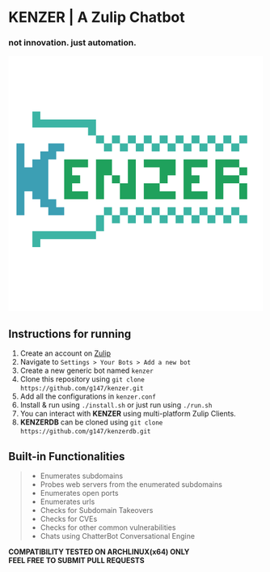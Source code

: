 # KENZER | A Zulip Chatbot
### not innovation. just automation.
![](/images/logo.png)

## Instructions for running
1. Create an account on [Zulip](https://zulipchat.com)<br>
2. Navigate to `Settings > Your Bots > Add a new bot`<br>
3. Create a new generic bot named `kenzer`<br>
4. Clone this repository using `git clone https://github.com/g147/kenzer.git`<br>
5. Add all the configurations in  `kenzer.conf`<br>
6. Install & run using `./install.sh` or just run using `./run.sh`<br>
7. You can interact with **KENZER** using multi-platform Zulip Clients.<br>
8. **KENZERDB** can be cloned using `git clone https://github.com/g147/kenzerdb.git`<br>

## Built-in Functionalities
>* Enumerates subdomains<br>
>* Probes web servers from the enumerated subdomains<br>
>* Enumerates open ports<br>
>* Enumerates urls<br>
>* Checks for Subdomain Takeovers<br>
>* Checks for CVEs<br>
>* Checks for other common vulnerabilities<br>
>* Chats using ChatterBot Conversational Engine<br>

**COMPATIBILITY TESTED ON ARCHLINUX(x64) ONLY**<br>
**FEEL FREE TO SUBMIT PULL REQUESTS**

